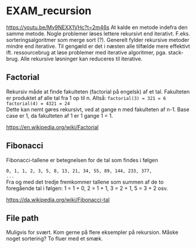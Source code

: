 # EXAM_recursion
https://youtu.be/Mv9NEXX1VHc?t=2m46s
At kalde en metode indefra den samme metode. Nogle problemer løses lettere rekursivt end iterativt. F.eks. sorteringsalgoritmer som merge sort (?). Generelt fylder rekursive metoder mindre end iterative. 
Til gengæld er det i næsten alle tilfælde mere effektivt ift. ressourcebrug at løse problemer med iterative algoritmer, pga. stack-brug. Alle rekursive løsninger kan reduceres til iterative.

## Factorial 
Rekursiv måde at finde fakulteten (factorial på engelsk) af et tal. Fakulteten er produktet af alle tal fra 1 op til n.
Altså: 
<prev><code>factorial(3) = 321 = 6</code></prev>
<prev><code>factorial(4) = 4321 = 24</code></prev>
<br>
Dette kan nemt gøres rekursivt, ved at gange n med fakulteten af n-1. Base case er 1, da fakulteten af 1 er 1 gange 1 = 1.

https://en.wikipedia.org/wiki/Factorial

## Fibonacci 
Fibonacci-tallene er betegnelsen for de tal som findes i følgen

<prev><code>0, 1, 1, 2, 3, 5, 8, 13, 21, 34, 55, 89, 144, 233, 377, ...</code></prev><br>
Fra og med det tredje fremkommer tallene som summen af de to foregående tal i følgen: 1 = 1 + 0, 2 = 1 + 1, 3 = 2 + 1, 5 = 3 + 2 osv.

https://da.wikipedia.org/wiki/Fibonacci-tal

## File path 

Muligvis for svært. Kom gerne på flere eksempler på rekursion. Måske noget sortering? To fluer med et smæk.
